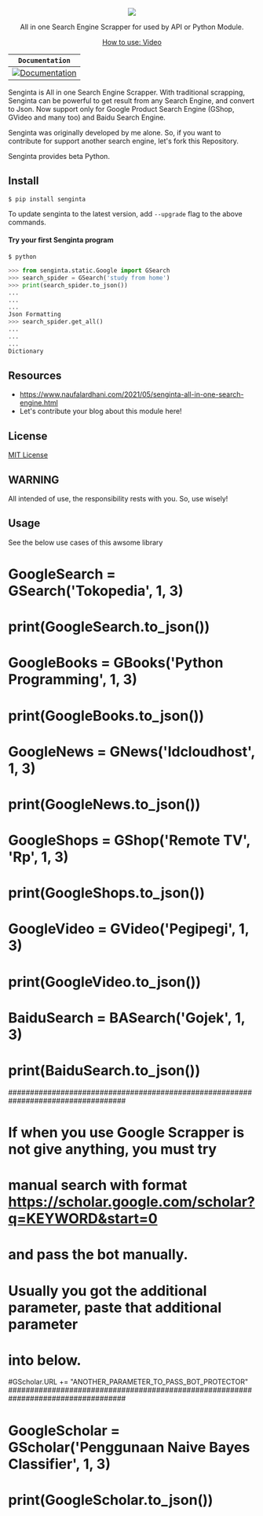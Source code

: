 <p align="center">
    <img src="Senginta.jpg"></img>
</p>

<p align="center">
    All in one Search Engine Scrapper for used by API or Python Module.
</p>

<p align="center">
    <a href="https://youtu.be/-B3CO467Kzo"> How to use: Video</a>
</p>

**`Documentation`** |
------------------- |
[![Documentation](https://img.shields.io/badge/api-reference-blue.svg)]() |

Senginta is All in one Search Engine Scrapper. With traditional scrapping, 
Senginta can be powerful to get result from any Search Engine, and convert
to Json. Now support only for Google Product Search Engine (GShop, GVideo 
and many too) and Baidu Search Engine.

Senginta was originally developed by me alone. So, if you want to contribute for
support another search engine, let's fork this Repository. 

Senginta provides beta Python.

## Install

```
$ pip install senginta
```

To update senginta to the latest version, add `--upgrade` flag to the above
commands.

#### Try your first Senginta program

```shell
$ python
```

```python
>>> from senginta.static.Google import GSearch
>>> search_spider = GSearch('study from home')
>>> print(search_spider.to_json())
...
...
...
Json Formatting
>>> search_spider.get_all()
...
...
...
Dictionary
```

## Resources

*   https://www.naufalardhani.com/2021/05/senginta-all-in-one-search-engine.html
*   Let's contribute your blog about this module here!

## License

[MIT License](LICENSE)

## WARNING

All intended of use, the responsibility rests with you. So, use wisely!


## Usage
See the below use cases of this awsome library

# GoogleSearch = GSearch('Tokopedia', 1, 3)
# print(GoogleSearch.to_json())

# GoogleBooks = GBooks('Python Programming', 1, 3)
# print(GoogleBooks.to_json())

# GoogleNews = GNews('Idcloudhost', 1, 3) 
# print(GoogleNews.to_json())

# GoogleShops = GShop('Remote TV', 'Rp', 1, 3)
# print(GoogleShops.to_json())

# GoogleVideo = GVideo('Pegipegi', 1, 3)
# print(GoogleVideo.to_json())

# BaiduSearch = BASearch('Gojek', 1, 3)
# print(BaiduSearch.to_json())


###################################################################################
# If when you use Google Scrapper is not give anything, you must try
# manual search with format https://scholar.google.com/scholar?q=KEYWORD&start=0
# and pass the bot manually.
# Usually you got the additional parameter, paste that additional parameter 
# into below.
#GScholar.URL += "ANOTHER_PARAMETER_TO_PASS_BOT_PROTECTOR"
###################################################################################

# GoogleScholar = GScholar('Penggunaan Naive Bayes Classifier', 1, 3)
# print(GoogleScholar.to_json())
